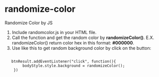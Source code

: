 # randomize-color
Randomize Color by JS

1. Include randomcolor.js in your HTML file.
2. Call the function and get the random color by <strong>randomizeColor()</strong>.
   E.X. randomizeColor() return color hex in this format: <strong>#000000</strong>.
3. Use like this to get random background color by click on the button:
<code>
   btnResult.addEventListener("click", function(){
		bodyStyle.style.background = randomizeColor();
	})
</code>
